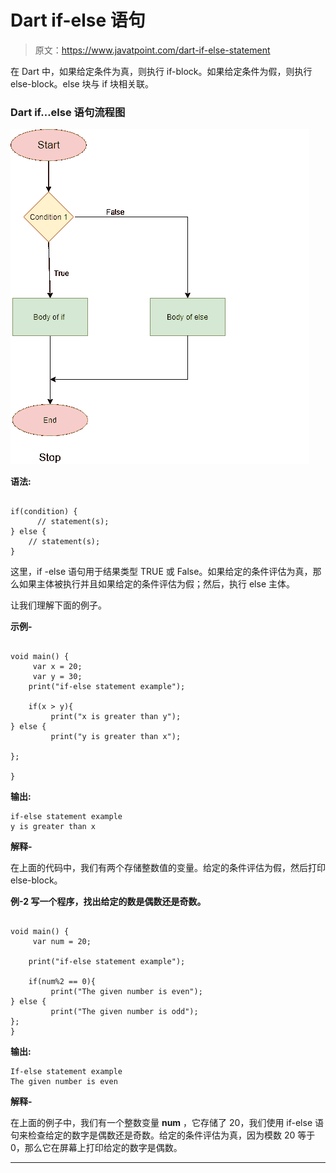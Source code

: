 # Dart if-else 语句

> 原文：<https://www.javatpoint.com/dart-if-else-statement>

在 Dart 中，如果给定条件为真，则执行 if-block。如果给定条件为假，则执行 else-block。else 块与 if 块相关联。

### Dart if…else 语句流程图

![Dart if-else Statement](img/00c09fa862b6c6bfb8eb0d65f6f5dd07.png)

**语法:**

```

if(condition) {
      // statement(s);
} else {
    // statement(s);
}

```

这里，if -else 语句用于结果类型 TRUE 或 False。如果给定的条件评估为真，那么如果主体被执行并且如果给定的条件评估为假；然后，执行 else 主体。

让我们理解下面的例子。

**示例-**

```

void main() {
     var x = 20;
     var y = 30;
    print("if-else statement example");

    if(x > y){
         print("x is greater than y");   
} else {
         print("y is greater than x");

};

}

```

**输出:**

```
if-else statement example
y is greater than x

```

**解释-**

在上面的代码中，我们有两个存储整数值的变量。给定的条件评估为假，然后打印 else-block。

**例-2 写一个程序，找出给定的数是偶数还是奇数。**

```

void main() {
     var num = 20;

    print("if-else statement example");

    if(num%2 == 0){
         print("The given number is even");   
} else {
         print("The given number is odd");
};
}

```

**输出:**

```
If-else statement example
The given number is even

```

**解释-**

在上面的例子中，我们有一个整数变量 **num** ，它存储了 20，我们使用 if-else 语句来检查给定的数字是偶数还是奇数。给定的条件评估为真，因为模数 20 等于 0，那么它在屏幕上打印给定的数字是偶数。

* * *